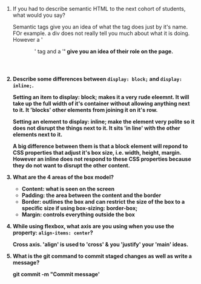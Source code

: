 1. If you had to describe semantic HTML to the next cohort of students, what would you say?

    Semantic tags give you an idea of what the tag does just by it's name. FOr example. a div does not really tell you much about what it is doing. However a '<header>' tag and a '<strong>' give you an idea of their role on the page.

2. Describe some differences between ```display: block;``` and ```display: inline;```.
    
    Setting an item to display: block; makes it a very rude eleemnt. It will take up the full width of it's container without allowing anything next to it. It 'blocks' other elements from joining it on it's row. 
    
    Setting an element to display: inline; make the element very polite so it does not disrupt the things next to it. It sits 'in line' with the other elements next to it. 

    A big difference between them is that a block element will repond to CSS properties that adjust it's box size, i.e. width, height, margin. However an inline does not respond to these CSS properties because they do not want to disrupt the other content.

3. What are the 4 areas of the box model?

    - Content: what is seen on the screen
    - Padding: the area between the content and the border
    - Border: outlines the box and can restrict the size of the box to a specific size if using box-sizing: border-box;
    - Margin: controls everything outside the box

4. While using flexbox, what axis are you using when you use the property: ```align-items: center```?

    Cross axis. 
    'align' is used to 'cross' & you 'justify' your 'main' ideas.

5. What is the git command to commit staged changes as well as write a message? 

    git commit -m "Commit message'
